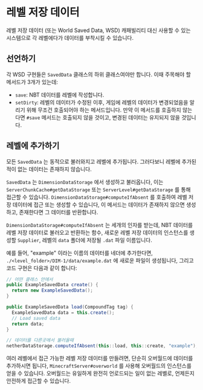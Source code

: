 레벨 저장 데이터
================

레벨 저장 데이터 (또는 World Saved Data, WSD) 캐패빌리티 대신 사용할 수 있는 시스템으로 각 레벨에다가 데이터를 부착시킬 수 있습니다.

선언하기
-----------

각 WSD 구현들은 `SavedData` 클래스의 하위 클래스여야만 합니다. 이때 주목해야 할 메서드가 3개가 있는데:

* `save`: NBT 데이터를 레벨에 작성합니다.
* `setDirty`: 레벨의 데이터가 수정된 이후, 게임에 레벨의 데이터가 변경되었음을 알리기 위해 무조건 호출되어야 하는 메서드입니다. 만약 이 메서드를 호출하지 않는다면 `#save` 메서드는 호출되지 않을 것이고, 변경된 데이터는 유지되지 않을 것입니다.

레벨에 추가하기
----------------------

모든 `SavedData` 는 동적으로 불러와지고 레벨에 추가됩니다. 그러다보니 레벨에 추가된 적이 없는 데이터는 존재하지 않습니다.

`SavedData` 는 `DimensionDataStorage` 에서 생성하고 불러옵니다, 이는 `ServerChunkCache#getDataStorage` 또는 `ServerLevel#getDataStorage` 를 통해 접근할 수 있습니다. `DimensionDataStorage#computeIfAbsent` 를 호출하여 레벨 저장 데이터에 접근 또는 생성할 수 있습니다, 이 메서드는 데이터가 존재하지 않으면 생성하고, 존재한다면 그 데이터를 반환합니다.

`DimensionDataStorage#computeIfAbsent` 는 세개의 인자를 받는데, NBT 데이터를 레벨 저장 데이터로 불러오고 반환하는 함수, 새로운 레벨 저장 데이터의 인스턴스를 생성할 `Supplier`, 레벨의 `data` 폴더에 저장될 `.dat` 파일 이름입니다.

예를 들어, "example" 이라는 이름의 데이터를 네더에 추가한다면, `./<level_folder>/DIM-1/data/example.dat` 에 새로운 파일이 생성됩니다, 그리고 코드 구현은 다음과 같이 합니다:

```java
// 어떤 클래스 안에서
public ExampleSavedData create() {
  return new ExampleSavedData();
}

public ExampleSavedData load(CompoundTag tag) {
  ExampleSavedData data = this.create();
  // Load saved data
  return data;
}

// 데이터를 다른곳에서 불러올때
netherDataStorage.computeIfAbsent(this::load, this::create, "example");
```

여러 레벨에서 접근 가능한 레벨 저장 데이터를 만들려면, 단순히 오버월드에 데이터를 추가하시면 됩니다, `MinecraftServer#overworld` 를 사용해 오버월드의 인스턴스를 얻을 수 있습니다. 오버월드는 유일하게 완전히 언로드되는 일이 없는 레벨로, 언제든지 안전하게 접근할 수 있습니다.
